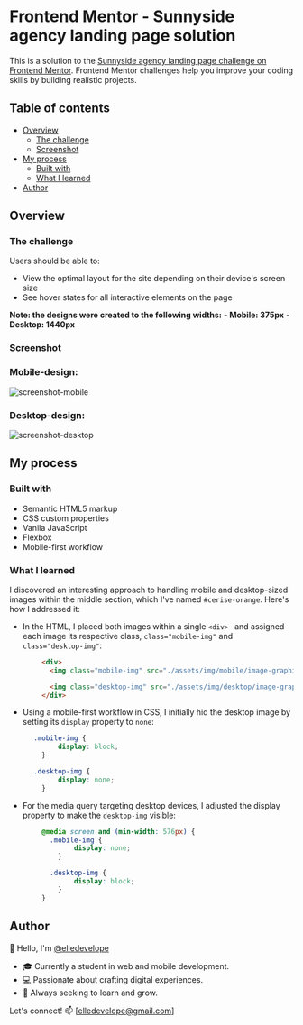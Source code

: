 # Frontend Mentor - Sunnyside agency landing page solution

This is a solution to the [Sunnyside agency landing page challenge on Frontend Mentor](https://www.frontendmentor.io/challenges/sunnyside-agency-landing-page-7yVs3B6ef). Frontend Mentor challenges help you improve your coding skills by building realistic projects.

## Table of contents

- [Overview](#overview)
  - [The challenge](#the-challenge)
  - [Screenshot](#screenshot)
- [My process](#my-process)
  - [Built with](#built-with)
  - [What I learned](#what-i-learned)
- [Author](#author)


## Overview

### The challenge

Users should be able to:

- View the optimal layout for the site depending on their device's screen size
- See hover states for all interactive elements on the page

**Note: the designs were created to the following widths:**
**- Mobile: 375px**
**- Desktop: 1440px**

### Screenshot
### Mobile-design:
![screenshot-mobile](/screenshot-mobile.png)
### Desktop-design:
![screenshot-desktop](/screenshot-desktop.png)


## My process

### Built with

- Semantic HTML5 markup
- CSS custom properties
- Vanila JavaScript
- Flexbox
- Mobile-first workflow

### What I learned

I discovered an interesting approach to handling mobile and desktop-sized images within the middle section, which I've named ``#cerise-orange``. Here's how I addressed it:
- In the HTML, I placed both images within a single ``<div> `` and assigned each image its respective class, ``class="mobile-img"`` and ``class="desktop-img"``:

```html
        <div>
          <img class="mobile-img" src="./assets/img/mobile/image-graphic-design.jpg" alt="image-graphic-design">

          <img class="desktop-img" src="./assets/img/desktop/image-graphic-design.jpg" alt="image-graphic-design">
        </div>
```
- Using a mobile-first workflow in CSS, I initially hid the desktop image by setting its ``display`` property to ``none``:
```css
      .mobile-img {
            display: block;
        }

      .desktop-img {
            display: none;
        }
```
- For the media query targeting desktop devices, I adjusted the display property to make the ``desktop-img`` visible:
```css
        @media screen and (min-width: 576px) {
          .mobile-img {
                display: none;
            }

          .desktop-img {
                display: block;
            }
        }

```


## Author

👋 Hello, I'm [@elledevelope](https://github.com/elledevelope/)

- 🎓 Currently a student in web and mobile development.
- 💻 Passionate about crafting digital experiences.
- 🌱 Always seeking to learn and grow.

Let's connect! 📫 [elledevelope@gmail.com]


